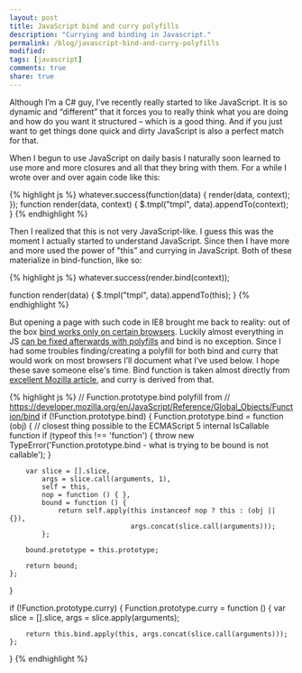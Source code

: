 ```yaml
---
layout: post
title: JavaScript bind and curry polyfills
description: "Currying and binding in Javascript."
permalink: /blog/javascript-bind-and-curry-polyfills
modified:
tags: [javascript]
comments: true
share: true
---
```


Although I’m a C# guy, I’ve recently really started to like JavaScript. It is so 
dynamic and “different” that it forces you to really think what you are doing 
and how do you want it structured – which is a good thing. And if you just 
want to get things done quick and dirty JavaScript is also a perfect match for that.

When I begun to use JavaScript on daily basis I naturally soon learned to use more 
and more closures and all that they bring with them. For a while I wrote over and 
over again code like this:

{% highlight js %}
whatever.success(function(data) {
    render(data, context);
});
function render(data, context) {
    $.tmpl("tmpl", data).appendTo(context);
}
{% endhighlight %}

Then I realized that this is not very JavaScript-like. I guess this was the moment 
I actually started to understand JavaScript. Since then I have more and more used 
the power of "this” and currying in JavaScript. Both of these materialize in 
bind-function, like so:

{% highlight js %}
whatever.success(render.bind(context));

function render(data) {
    $.tmpl("tmpl", data).appendTo(this);
}
{% endhighlight %}

But opening a page with such code in IE8 brought me back to reality: out of the 
box [bind works only on certain browsers](https://developer.mozilla.org/en/JavaScript/Reference/Global_Objects/Function/bind). 
Luckily almost everything in JS 
[can be fixed afterwards with polyfills](http://remysharp.com/2010/10/08/what-is-a-polyfill/) 
and bind is no exception. Since I had some troubles finding/creating a polyfill for both bind 
and curry that would work on most browsers I’ll document what I’ve used below. I hope these 
save someone else's time. Bind function is taken almost directly from 
[excellent Mozilla article](https://developer.mozilla.org/en/JavaScript/Reference/Global_Objects/Function/bind), 
and curry is derived from that.

{% highlight js %}
// Function.prototype.bind polyfill from 
// https://developer.mozilla.org/en/JavaScript/Reference/Global_Objects/Function/bind
if (!Function.prototype.bind) {
    Function.prototype.bind = function (obj) {
        // closest thing possible to the ECMAScript 5 internal IsCallable function
        if (typeof this !== 'function') {
            throw new TypeError('Function.prototype.bind - what is trying to be bound is not callable');
        }

        var slice = [].slice,
            args = slice.call(arguments, 1),
            self = this,
            nop = function () { },
            bound = function () {
                return self.apply(this instanceof nop ? this : (obj || {}),
                                  args.concat(slice.call(arguments)));
            };

        bound.prototype = this.prototype;

        return bound;
    };
}

if (!Function.prototype.curry) {
    Function.prototype.curry = function () {
        var slice = [].slice,
            args = slice.apply(arguments);

        return this.bind.apply(this, args.concat(slice.call(arguments)));
    };
}
{% endhighlight %}
